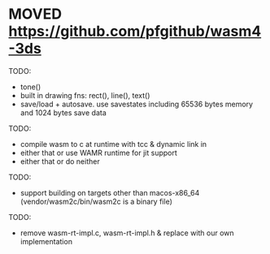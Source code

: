 # MOVED https://github.com/pfgithub/wasm4-3ds

TODO:

- tone()
- built in drawing fns: rect(), line(), text()
- save/load + autosave. use savestates including 65536 bytes memory and 1024 bytes save data

TODO:

- compile wasm to c at runtime with tcc & dynamic link in
- either that or use WAMR runtime for jit support
- either that or do neither

TODO:

- support building on targets other than macos-x86_64 (vendor/wasm2c/bin/wasm2c is a binary file)

TODO:

- remove wasm-rt-impl.c, wasm-rt-impl.h & replace with our own implementation
